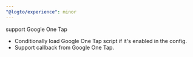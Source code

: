 ```yaml
---
"@logto/experience": minor
---
```


support Google One Tap

- Conditionally load Google One Tap script if it's enabled in the config.
- Support callback from Google One Tap.
